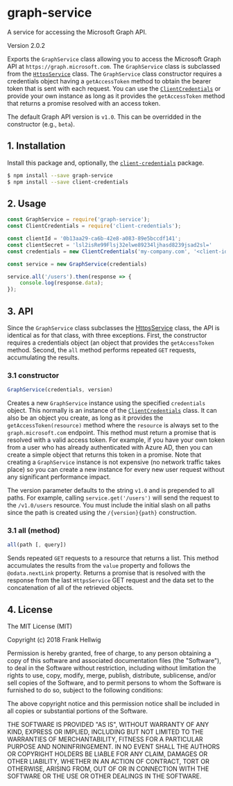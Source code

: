 # graph-service

A service for accessing the Microsoft Graph API.

Version 2.0.2

Exports the `GraphService` class allowing you to access the Microsoft Graph API at `https://graph.microsoft.com`. The `GraphService` class is subclassed from the [`HttpsService`](https://github.com/fhellwig/https-service) class. The `GraphService` class constructor requires a credentials object having a `getAccessToken` method to obtain the bearer token that is sent with each request. You can use the [`ClientCredentials`](https://github.com/fhellwig/client-credentials) or provide your own instance as long as it provides the `getAccessToken` method that returns a promise resolved with an access token.

The default Graph API version is `v1.0`. This can be overridded in the constructor (e.g., `beta`).

## 1. Installation

Install this package and, optionally, the [`client-credentials`](https://github.com/fhellwig/client-credentials) package.

```bash
$ npm install --save graph-service
$ npm install --save client-credentials
```

## 2. Usage

```javascript
const GraphService = require('graph-service');
const ClientCredentials = require('client-credentials');

const clientId = '0b13aa29-ca6b-42e8-a083-89e5bccdf141';
const clientSecret = 'lsl2isRe99Flsj32elwe89234ljhasd8239jsad2sl='
const credentials = new ClientCredentials('my-company.com', '<client-id', '<client-secret>');

const service = new GraphService(credentials)

service.all('/users').then(response => {
    console.log(response.data);
});
```

## 3. API

Since the `GraphService` class subclasses the [HttpsService](https://github.com/fhellwig/https-service) class, the API is identical as for that class, with three exceptions. First, the constructor requires a credentials object (an object that provides the `getAccessToken` method. Second, the `all` method performs repeated `GET` requests, accumulating the results.

### 3.1 constructor

```javascript
GraphService(credentials, version)
```

Creates a new `GraphService` instance using the specified `credentials` object. This normally is an instance of the [`ClientCredentials`](https://github.com/fhellwig/client-credentials) class. It can also be an object you create, as long as it provides the `getAccessToken(resource)` method where the `resource` is always set to the `graph.microsoft.com` endpoint. This method must return a promise that is resolved with a valid access token. For example, if you have your own token from a user who has already authenticated with Azure AD, then you can create a simple object that returns this token in a promise. Note that creating a `GraphService` instance is not expensive (no network traffic takes place) so you can create a new instance for every new user request without any significant performance impact.

The version parameter defaults to the string `v1.0` and is prepended to all paths. For example, calling `service.get('/users')` will send the request to the `/v1.0/users` resource. You must include the initial slash on all paths since the path is created using the `/{version}{path}` construction.

### 3.1 all (method)

```javascript
all(path [, query])
```

Sends repeated `GET` requests to a resource that returns a list. This method accumulates the results from the `value` property and follows the `@odata.nextLink` property. Returns a promise that is resolved with the response from the last `HttpsService` GET request and the data set to the concatenation of all of the retrieved objects.

## 4. License

The MIT License (MIT)

Copyright (c) 2018 Frank Hellwig

Permission is hereby granted, free of charge, to any person obtaining a copy
of this software and associated documentation files (the "Software"), to deal
in the Software without restriction, including without limitation the rights
to use, copy, modify, merge, publish, distribute, sublicense, and/or sell
copies of the Software, and to permit persons to whom the Software is
furnished to do so, subject to the following conditions:

The above copyright notice and this permission notice shall be included in all
copies or substantial portions of the Software.

THE SOFTWARE IS PROVIDED "AS IS", WITHOUT WARRANTY OF ANY KIND, EXPRESS OR
IMPLIED, INCLUDING BUT NOT LIMITED TO THE WARRANTIES OF MERCHANTABILITY,
FITNESS FOR A PARTICULAR PURPOSE AND NONINFRINGEMENT. IN NO EVENT SHALL THE
AUTHORS OR COPYRIGHT HOLDERS BE LIABLE FOR ANY CLAIM, DAMAGES OR OTHER
LIABILITY, WHETHER IN AN ACTION OF CONTRACT, TORT OR OTHERWISE, ARISING FROM,
OUT OF OR IN CONNECTION WITH THE SOFTWARE OR THE USE OR OTHER DEALINGS IN THE
SOFTWARE.

